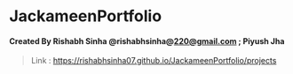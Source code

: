 # JackameenPortfolio
    
#### Created By Rishabh Sinha @rishabhsinha@220@gmail.com ; Piyush Jha

> Link : https://rishabhsinha07.github.io/JackameenPortfolio/projects